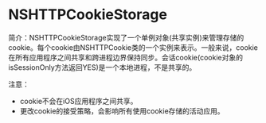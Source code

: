 # NSHTTPCookieStorage

简介：NSHTTPCookieStorage实现了一个单例对象(共享实例)来管理存储的cookie。每个cookie由NSHTTPCookie类的一个实例来表示。一般来说，cookie在所有应用程序之间共享和跨进程边界保持同步。会话cookie(cookie对象的isSessionOnly方法返回YES)是一个本地进程，不是共享的。

注意：

* cookie不会在iOS应用程序之间共享。
* 更改cookie的接受策略，会影响所有使用cookie存储的活动应用。